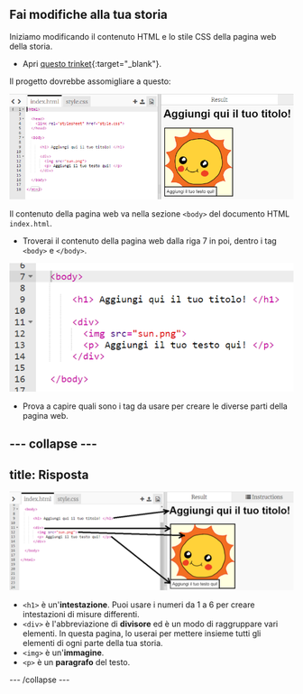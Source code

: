 ## Fai modifiche alla tua storia

Iniziamo modificando il contenuto HTML e lo stile CSS della pagina web della storia.

+ Apri [questo trinket](https://trinket.io/html/88e3147727){:target="_blank"}.

Il progetto dovrebbe assomigliare a questo:

![screenshot](images/story-starter.png)

Il contenuto della pagina web va nella sezione `<body>` del documento HTML `index.html`.

+ Troverai il contenuto della pagina web dalla riga 7 in poi, dentro i tag `<body>` e `</body>`.

![screenshot](images/story-html.png)

+ Prova a capire quali sono i tag da usare per creare le diverse parti della pagina web.

--- collapse ---
---
title: Risposta
---

![screenshot](images/story-elements.png)

+ `<h1>` è un'**intestazione**. Puoi usare i numeri da 1 a 6 per creare intestazioni di misure differenti.
+ `<div>` è l'abbreviazione di **divisore** ed è un modo di raggruppare vari elementi. In questa pagina, lo userai per mettere insieme tutti gli elementi di ogni parte della tua storia.
+ `<img>` è un'**immagine**.
+ `<p>` è un **paragrafo** del testo.

--- /collapse ---